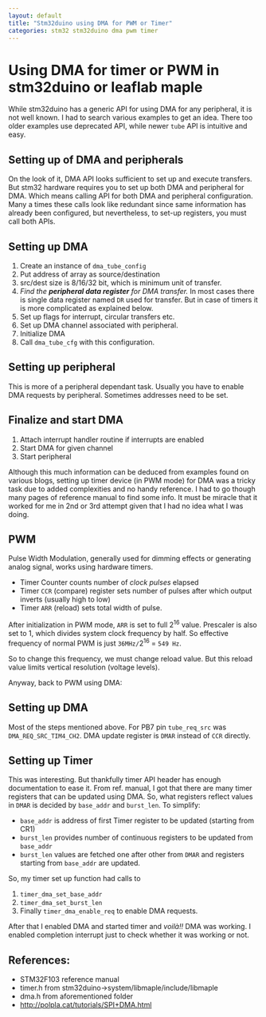 ```yaml
---
layout: default
title: "Stm32duino using DMA for PWM or Timer"
categories: stm32 stm32duino dma pwm timer
---
```


# Using DMA for timer or PWM in stm32duino or leaflab maple
While stm32duino has a generic API for using DMA for any peripheral, 
it is not well known. I had to search various examples to get an idea.
There too older examples use deprecated API, while newer `tube` API  is 
intuitive and easy.

## Setting up of DMA and peripherals
On the look of it, DMA API looks sufficient to set up and execute 
transfers. But stm32 hardware requires you to set up both DMA and peripheral for DMA. Which means calling API for both DMA and peripheral configuration. Many a times these calls look like redundant since same information has already been configured, but nevertheless, to set-up registers, you must call both APIs.

## Setting up DMA
1. Create an instance of `dma_tube_config`
2. Put address of array as source/destination
3. src/dest size is 8/16/32 bit, which is minimum unit of transfer.
4. *Find the **peripheral data register** for DMA transfer.* In most cases there is single data register named `DR` used for transfer. But in case of timers it is more complicated as explained below.
5. Set up flags for interrupt, circular transfers etc. 
6. Set up DMA channel associated with peripheral.
7. Initialize DMA
8. Call `dma_tube_cfg` with this configuration.

## Setting up peripheral
This is more of a peripheral dependant task. Usually you have to enable DMA requests by peripheral. Sometimes addresses need to be set.

## Finalize and start DMA
1. Attach interrupt handler routine if interrupts are enabled
2. Start DMA for given channel
3. Start peripheral

Although this much information can be deduced from examples found on various blogs, setting up timer device (in PWM mode) for DMA was a tricky task due to added complexities and no handy reference. I had to go though many pages of reference manual to find some info. It must be miracle that it worked for me in  2nd or 3rd attempt given that I had no idea what I was doing.

## PWM
Pulse Width Modulation, generally used for dimming effects or generating analog signal, works using hardware timers. 
* Timer Counter counts number of *clock pulses* elapsed
* Timer `CCR` (compare) register sets number of pulses after which output inverts (usually high
to low)
* Timer `ARR` (reload) sets total width of pulse.

After initialization in PWM mode, `ARR` is set to full 2<sup>16</sup> value. Prescaler is also set to 1, which divides system clock frequency by half. So effective 
frequency of normal PWM is just `36MHz/`2<sup>16</sup> = `549 Hz`.

So to change this frequency, we must change reload value. But this reload value limits vertical resolution (voltage levels).

Anyway, back to PWM using DMA:
## Setting up DMA
Most of the steps mentioned above. For PB7 pin `tube_req_src` was 
`DMA_REQ_SRC_TIM4_CH2`. DMA update register is `DMAR` instead of `CCR` directly.

## Setting up Timer
This was interesting. But thankfully timer API header has enough documentation to ease it. From ref. manual, I got that there are many timer registers that can be updated using DMA. So, what registers reflect values in `DMAR` is decided by `base_addr` and `burst_len`. To simplify:

* `base_addr` is address of first Timer register to be updated (starting from CR1)
* `burst_len` provides number of continuous registers to be updated from `base_addr`
* `burst_len` values are fetched one after other from `DMAR` and registers starting from `base_addr` are updated.

So, my timer set up function had calls to 
1. `timer_dma_set_base_addr`
2. `timer_dma_set_burst_len`
3. Finally `timer_dma_enable_req` to enable DMA requests.

After that I enabled DMA and started timer and *voilà!!* DMA was working. I enabled completion interrupt just to check whether it was working or not.

## References:
+ STM32F103 reference manual
+ timer.h from stm32duino->system/libmaple/include/libmaple
+ dma.h from aforementioned folder
+ http://polpla.cat/tutorials/SPI+DMA.html




